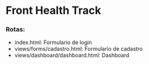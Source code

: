 # Front Health Track

### Rotas:

- index.html: Formulario de login
- views/forms/cadastro.html: Formulario de cadastro
- views/dashboard/dashboard.html: Dashboard

